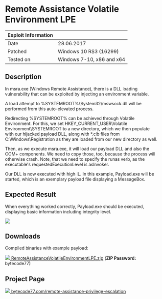 # Remote Assistance Volatile Environment LPE

| Exploit Information |                                   |
|:------------------- |:--------------------------------- |
| Date                | 28.06.2017                        |
| Patched             | Windows 10 RS3 (16299)            |
| Tested on           | Windows 7-10, x86 and x64         |

## Description

In msra.exe (Windows Remote Assistance), there is a DLL loading vulnerability that can be exploited by injecting an environment variable.

A load attempt to %SYSTEMROOT%\System32\mswsock.dll will be performed from this auto-elevated process.

Redirecting %SYSTEMROOT% can be achieved through Volatile Environment. For this, we set HKEY_CURRENT_USER\Volatile Environment\SYSTEMROOT to a new directory, which we then populate with our hijacked payload DLL, along with *.clb files from C:\Windows\Registration as they are loaded from our new directory as well.

Then, as we execute msra.exe, it will load our payload DLL and also the COM+ components. We need to copy those, too, because the process will otherwise crash. Note, that we need to specify the runas verb, as the executable's requestedExecutionLevel is asInvoker.

Our DLL is now executed with high IL. In this example, Payload.exe will be started, which is an exemplary payload file displaying a MessageBox.

## Expected Result

When everything worked correctly, Payload.exe should be executed, displaying basic information including integrity level.

![](https://bytecode77.com/images/pages/remote-assistance-privilege-escalation/result.webp)

## Downloads

Compiled binaries with example payload:

[![](http://bytecode77.com/public/fileicons/zip.png) RemoteAssistanceVolatileEnvironmentLPE.zip](https://downloads.bytecode77.com/RemoteAssistanceVolatileEnvironmentLPE.zip)
(**ZIP Password:** bytecode77)

## Project Page

[![](https://bytecode77.com/public/favicon16.png) bytecode77.com/remote-assistance-privilege-escalation](https://bytecode77.com/remote-assistance-privilege-escalation)